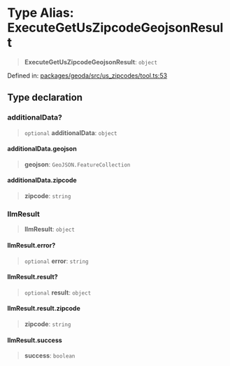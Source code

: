 # Type Alias: ExecuteGetUsZipcodeGeojsonResult

> **ExecuteGetUsZipcodeGeojsonResult**: `object`

Defined in: [packages/geoda/src/us\_zipcodes/tool.ts:53](https://github.com/GeoDaCenter/openassistant/blob/a9f2271d1019f6c25c10dd4b3bdb64fcf16999b2/packages/geoda/src/us_zipcodes/tool.ts#L53)

## Type declaration

### additionalData?

> `optional` **additionalData**: `object`

#### additionalData.geojson

> **geojson**: `GeoJSON.FeatureCollection`

#### additionalData.zipcode

> **zipcode**: `string`

### llmResult

> **llmResult**: `object`

#### llmResult.error?

> `optional` **error**: `string`

#### llmResult.result?

> `optional` **result**: `object`

#### llmResult.result.zipcode

> **zipcode**: `string`

#### llmResult.success

> **success**: `boolean`
